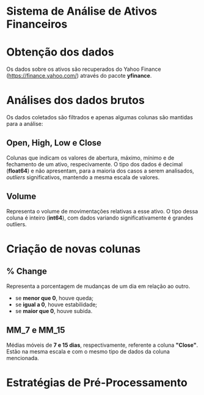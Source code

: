 # Sistema de Análise de Ativos Financeiros

# Obtenção dos dados

Os dados sobre os ativos são recuperados do Yahoo Finance (https://finance.yahoo.com/) através do pacote **yfinance**.

# Análises dos dados brutos

Os dados coletados são filtrados e apenas algumas colunas são mantidas para a análise:

## Open, High, Low e Close

Colunas que indicam os valores de abertura, máximo, mínimo e de fechamento de um ativo, respecivamente.
O tipo dos dados é decimal (**float64**) e não apresentam, para a maioria dos casos a serem analisados, _outliers_ significativos, mantendo a mesma escala de valores.

## Volume

Representa o volume de movimentações relativas a esse ativo.
O tipo dessa coluna é inteiro (**int64**), com dados variando significativamente é grandes outliers.

# Criação de novas colunas

## % Change

Representa a porcentagem de mudanças de um dia em relação ao outro.
- se **menor que 0**, houve queda;
- se **igual a 0**, houve estabilidade;
- se **maior que 0**, houve subida.

## MM_7 e MM_15

Médias móveis de **7 e 15 dias**, respectivamente, referente a coluna **"Close"**.
Estão na mesma escala e com o mesmo tipo de dados da coluna mencionada.

# Estratégias de Pré-Processamento
